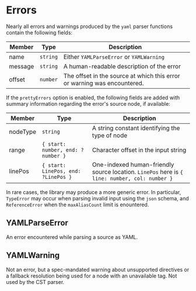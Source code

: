 # Errors

Nearly all errors and warnings produced by the `yaml` parser functions contain the following fields:

| Member  | Type     | Description                                                              |
| ------- | -------- | ------------------------------------------------------------------------ |
| name    | `string` | Either `YAMLParseError` or `YAMLWarning`                                 |
| message | `string` | A human-readable description of the error                                |
| offset  | `number` | The offset in the source at which this error or warning was encountered. |

If the `prettyErrors` option is enabled, the following fields are added with summary information regarding the error's source node, if available:

| Member   | Type                                | Description                                                                                   |
| -------- | ----------------------------------- | --------------------------------------------------------------------------------------------- |
| nodeType | `string`                            | A string constant identifying the type of node                                                |
| range    | `{ start: number, end: ?number }`   | Character offset in the input string                                                          |
| linePos  | `{ start: LinePos, end: ?LinePos }` | One-indexed human-friendly source location. `LinePos` here is `{ line: number, col: number }` |

In rare cases, the library may produce a more generic error. In particular, `TypeError` may occur when parsing invalid input using the `json` schema, and `ReferenceError` when the `maxAliasCount` limit is enountered.

## YAMLParseError

An error encountered while parsing a source as YAML.

## YAMLWarning

Not an error, but a spec-mandated warning about unsupported directives or a fallback resolution being used for a node with an unavailable tag. Not used by the CST parser.
